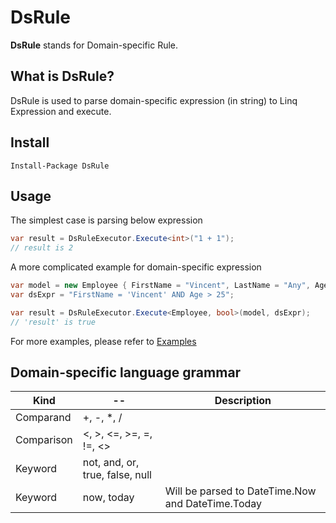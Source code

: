 # DsRule
**DsRule** stands for Domain-specific Rule. 

## What is DsRule?
DsRule is used to parse domain-specific expression (in string) to Linq Expression and execute.

## Install
```
Install-Package DsRule
```

## Usage
The simplest case is parsing below expression
```csharp
var result = DsRuleExecutor.Execute<int>("1 + 1");
// result is 2
```
A more complicated example for domain-specific expression
```csharp
var model = new Employee { FirstName = "Vincent", LastName = "Any", Age = 30 };
var dsExpr = "FirstName = 'Vincent' AND Age > 25";

var result = DsRuleExecutor.Execute<Employee, bool>(model, dsExpr);
// 'result' is true
```

For more examples, please refer to [Examples](https://github.com/vincent-scw/DsRule/blob/main/test/DsRule.UnitTest/DsRuleExecutorTests.cs)

## Domain-specific language grammar
|Kind|--|Description|
|---|---|---|
|Comparand|+, -, *, /||
|Comparison|<, >, <=, >=, =, !=, <>| |
|Keyword|not, and, or, true, false, null| |
|Keyword|now, today| Will be parsed to DateTime.Now and DateTime.Today|
